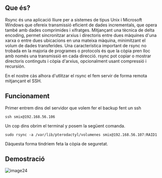 ## Que és?

Rsync és una aplicació lliure per a sistemes de tipus Unix i Microsoft Windows que ofereix transmissió eficient de dades incrementals, que opera també amb dades comprimides i xifratges. Mitjançant una tècnica de delta encoding, permet sincronitzar arxius i directoris entre dues màquines d'una xarxa o entre dues ubicacions en una mateixa màquina, minimitzant el volum de dades transferides. Una característica important de rsync no trobada en la majoria de programes o protocols és que la còpia pren lloc amb només una transmissió en cada direcció. rsync pot copiar o mostrar directoris continguts i còpia d'arxius, opcionalment usant compressió i recursión.

En el nostre càs alhora d'utlitzar el rsync el fem servir de forma remota mitjançant el SSH.

## Funcionament

Primer entrem dins del servidor que volem fer el backup fent un ssh
```console
ssh smix@192.168.56.106
```

Un cop dins obrim el terminal y posem la següent comanda.

```console
sudo rsync -a /var/lib/pterodactyl/volumenes smix@192.168.56.107:RAID1
```
Dàquesta forma tindriem feta la còpia de seguretat.

## Demostració

![image24](https://github.com/Proyecto-Sintesi/configs/assets/165918288/43f44d8d-ecf3-4be8-af27-b1765c0674bb)
